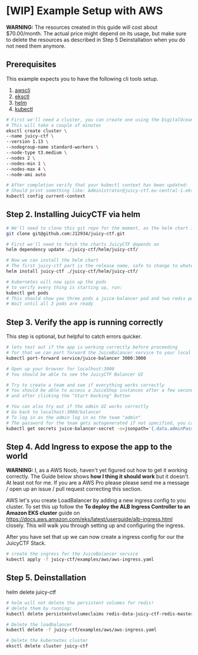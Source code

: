 # [WIP] Example Setup with AWS

**WARNING:** The resources created in this guide will cost about \$70.00/month. The actual price might depend on its usage, but make sure to delete the resources as described in Step 5 Deinstallation when you do not need them anymore.

## Prerequisites

This example expects you to have the following cli tools setup.

1. [awscli](https://aws.amazon.com/cli/)
2. [eksctl](https://docs.aws.amazon.com/eks/latest/userguide/getting-started-eksctl.html)
3. [helm](https://helm.sh)
4. [kubectl](https://kubernetes.io/docs/tasks/tools/install-kubectl/#install-kubectl-on-macos)

```sh
# First we'll need a cluster, you can create one using the DigitalOcean cli.
# This will take a couple of minutes
eksctl create cluster \
--name juicy-ctf \
--version 1.13 \
--nodegroup-name standard-workers \
--node-type t3.medium \
--nodes 2 \
--nodes-min 1 \
--nodes-max 4 \
--node-ami auto

# After completion verify that your kubectl context has been updated:
# Should print something like: Administrator@juicy-ctf.eu-central-1.eksctl.io
kubectl config current-context
```

## Step 2. Installing JuicyCTF via helm

```sh
# We'll need to clone this git repo for the moment, as the helm chart isn't pushed to any registry
git clone git@github.com:J12934/juicy-ctf.git

# First we'll need to fetch the charts JuicyCTF depends on
helm dependency update ./juicy-ctf/helm/juicy-ctf/

# Now we can install the helm chart
# The first juicy-ctf part is the release name, safe to change to whatever you like, but the examples in the guide are written for 'juicy-ctf'
helm install juicy-ctf ./juicy-ctf/helm/juicy-ctf/

# kubernetes will now spin up the pods
# to verify every thing is starting up, run:
kubectl get pods
# This should show you three pods a juice-balancer pod and two redis pods
# Wait until all 3 pods are ready
```

## Step 3. Verify the app is running correctly

This step is optional, but helpful to catch errors quicker.

```sh
# lets test out if the app is working correctly before proceeding
# for that we can port forward the JuiceBalancer service to your local machine
kubectl port-forward service/juice-balancer 3000:3000

# Open up your browser for localhost:3000
# You should be able to see the JuicyCTF Balancer UI

# Try to create a team and see if everything works correctly
# You should be able to access a JuiceShop instances after a few seconds after creating a team,
# and after clicking the "Start Hacking" Button

# You can also try out if the admin UI works correctly
# Go back to localhost:3000/balancer
# To log in as the admin log in as the team "admin"
# The password for the team gets autogenerated if not specified, you can extract it from the kubernetes secret:
kubectl get secrets juice-balancer-secret -o=jsonpath='{.data.adminPassword}' | base64 --decode
```

## Step 4. Add Ingress to expose the app to the world

**WARNING:** I, as a AWS Noob, haven't yet figured out how to get it working correctly.
The Guide below shows **how I thing it should work** but it doesn't. At least not for me. If you are a AWS Pro please please send me a message / open up an issue / pull request correcting this section.

AWS let's you create LoadBalancer by adding a new ingress config to you cluster.
To set this up follow the **To deploy the ALB Ingress Controller to an Amazon EKS cluster** guide on https://docs.aws.amazon.com/eks/latest/userguide/alb-ingress.html closely. This will walk you through setting up and configuring the ingress.

After you have set that up we can now create a ingress config for our the JuicyCTF Stack.

```sh
# create the ingress for the JuiceBalancer service
kubectl apply -f juicy-ctf/examples/aws/aws-ingress.yaml
```

## Step 5. Deinstallation

helm delete juicy-ctf

```sh
# helm will not delete the persistent volumes for redis!
# delete them by running:
kubectl delete persistentvolumeclaims redis-data-juicy-ctf-redis-master-0 redis-data-juicy-ctf-redis-slave-0

# Delete the loadbalancer
kubectl delete -f juicy-ctf/examples/aws/aws-ingress.yaml

# Delete the kubernetes cluster
eksctl delete cluster juicy-ctf
```
